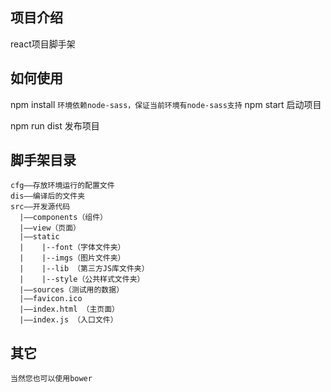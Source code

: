 ## 项目介绍
  react项目脚手架
  
## 如何使用
  
  npm install
  `环境依赖node-sass，保证当前环境有node-sass支持`
  npm start 启动项目
  
  npm run dist 发布项目
  
  
## 脚手架目录
    cfg——存放环境运行的配置文件
    dis——编译后的文件夹
    src——开发源代码
      |——components（组件）
      |——view（页面）
      |——static
      |    |--font（字体文件夹）
      |    |--imgs（图片文件夹）
      |    |--lib （第三方JS库文件夹）
      |    |--style（公共样式文件夹）
      |——sources（测试用的数据）
      |——favicon.ico 
      |——index.html （主页面）
      |——index.js （入口文件）


## 其它
    当然您也可以使用bower
